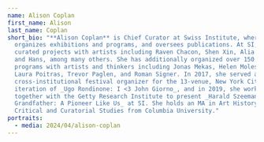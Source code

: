 ```yaml
---
name: Alison Coplan
first_name: Alison
last_name: Coplan
short_bio: "**Alison Coplan** is Chief Curator at Swiss Institute, where she
  organizes exhibitions and programs, and oversees publications. At SI, she has
  curated projects with artists including Raven Chacon, Shen Xin, Alia Farid,
  and Hans, among many others. She has additionally organized over 150 public
  programs with artists and thinkers including Jonas Mekas, Helen Molesworth,
  Laura Poitras, Trevor Paglen, and Roman Signer. In 2017, she served as the
  cross-institutional festival organizer for the 13-venue, New York City
  iteration of _Ugo Rondinone: I ︎<3 John Giorno_, and in 2019, she worked
  together with the Getty Research Institute to present _Harald Szeeman:
  Grandfather: A Pioneer Like Us_ at SI. She holds an MA in Art History:
  Critical and Curatorial Studies from Columbia University."
portraits:
  - media: 2024/04/alison-coplan
---
```

